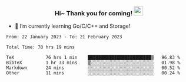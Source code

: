 <h3 align="center">
    Hi~ Thank you for coming!
    <img src="https://media.giphy.com/media/hvRJCLFzcasrR4ia7z/giphy.gif" width="25px">
</h3>

<!--
**pineapple-man/pineapple-man** is a ✨ _special_ ✨ repository because its `README.md` (this file) appears on your GitHub profile.

Here are some ideas to get you started:
- 🔭 I’m currently working on ...
- 🤔 I’m looking for help with ...
- 💬 Ask me about ...
- 📫 How to reach me: ...
- 😄 Pronouns: ...
- ⚡ Fun fact: 
- 👯 I’m looking to collaborate on kubernetes
-->
- 🌱 I’m currently learning Go/C/C++ and Storage!

<!--START_SECTION:waka-->

```text
From: 22 January 2023 - To: 21 February 2023

Total Time: 78 hrs 19 mins

TeX            76 hrs 1 min    ████████████████████████▒   96.83 %
BibTeX         1 hr 33 mins    ▒░░░░░░░░░░░░░░░░░░░░░░░░   01.98 %
Markdown       24 mins         ░░░░░░░░░░░░░░░░░░░░░░░░░   00.52 %
Other          11 mins         ░░░░░░░░░░░░░░░░░░░░░░░░░   00.24 %
```

<!--END_SECTION:waka-->
